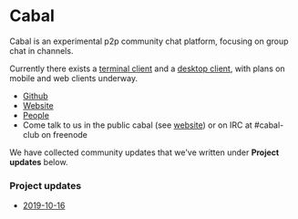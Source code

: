 # Cabal

Cabal is an experimental p2p community chat platform, focusing on group chat in channels. 

Currently there exists a [terminal client](https://github.com/cabal-club/cabal-cli) and a [desktop client](https://github.com/cabal-club/cabal-desktop/),
with plans on mobile and web clients underway.

* [Github](https://github.com/cabal-club/)
* [Website](https://cabal.chat)
* [People](https://github.com/cabal-club/commons/blob/master/contributors.md)
* Come talk to us in the public cabal (see [website](https://cabal.chat)) or on IRC at #cabal-club on freenode

We have collected community updates that we've written under **Project updates** below.

### Project updates
* [2019-10-16](2019-10-16.md)
